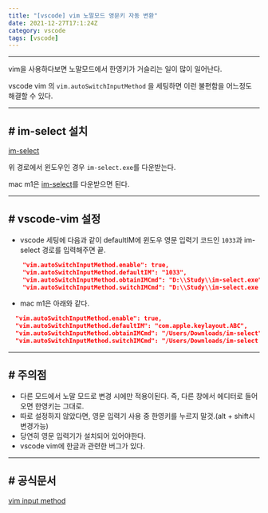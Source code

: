 ```yaml
---
title: "[vscode] vim 노말모드 영문키 자동 변환"
date: 2021-12-27T17:1:24Z
category: vscode
tags: [vscode]
---
```


---

vim을 사용하다보면 노말모드에서 한영키가 거슬리는 일이 많이 일어난다.

vscode vim 의 `vim.autoSwitchInputMethod` 을 세팅하면 이런 불편함을 어느정도 해결할 수 있다.

---

## **# im-select 설치**

[im-select](https://github.com/daipeihust/im-select#installation)

위 경로에서 윈도우인 경우 `im-select.exe`를 다운받는다.

mac m1은 [im-select](https://github.com/daipeihust/im-select/blob/8080ad18f20218d1b6b5ef81d26cc5452d56b165/im-select-mac/out/apple/im-select)를 다운받으면 된다.

---

## **# vscode-vim 설정**

- vscode 세팅에 다음과 같이 defaultIM에 윈도우 영문 입력기 코드인 `1033`과 im-select 경로를 입력해주면 끝.

```json
    "vim.autoSwitchInputMethod.enable": true,
    "vim.autoSwitchInputMethod.defaultIM": "1033",
    "vim.autoSwitchInputMethod.obtainIMCmd": "D:\\Study\\im-select.exe",
    "vim.autoSwitchInputMethod.switchIMCmd": "D:\\Study\\im-select.exe {im}",
```

- mac m1은 아래와 같다.

```json
  "vim.autoSwitchInputMethod.enable": true,
  "vim.autoSwitchInputMethod.defaultIM": "com.apple.keylayout.ABC",
  "vim.autoSwitchInputMethod.obtainIMCmd": "/Users/Downloads/im-select",
  "vim.autoSwitchInputMethod.switchIMCmd": "/Users/Downloads/im-select {im}",
```

---

## **# 주의점**

- 다른 모드에서 노말 모드로 변경 시에만 적용이된다. 즉, 다른 창에서 에디터로 들어오면 한영키는 그대로.
- 따로 설정하지 않았다면, 영문 입력기 사용 중 한영키를 누르지 말것.(alt + shift시 변경가능)
- 당연히 영문 입력기가 설치되어 있어야한다.
- vscode vim에 한글과 관련한 버그가 있다.

---

## **# 공식문서**

[vim input method](https://github.com/VSCodeVim/Vim#:~:text=camelCase%20word%20segment.-,Input%20Method,-Disable%20input%20method)
